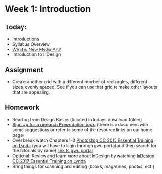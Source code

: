 # Week 1: Introduction

## Today:
- Introductions
- Syllabus Overview
- [What is New Media Art?](https://docs.google.com/presentation/d/1EHKHx8vumIrpwwL1pk0UVgQTecqyMr_A7dO-W3N3UN4/edit?usp=sharing)
- Introduction to InDesign

## Assignment
- Create another grid with a different number of rectangles, different sizes, evenly spaced. See if you can use that grid to make other layouts that are appealing.

## Homework
- Reading from Design Basics (located in todays download folder)
- [Sign Up for a research Presentation topic](https://docs.google.com/spreadsheets/d/1I5T7kbH9z3262R3UqnX7wICi2UpmBcDxdqy8LxYRAiA/edit?usp=sharing) (there is a document with some suggestions or refer to some of the resource links on our home page)
- Over break watch Chapters 1-3 [Photoshop CC 2015 Essential Training on Lynda](https://www.lynda.com/Photoshop-tutorials/Photoshop-CC-Essential-Training-2015/372339-2.html?srchtrk=index%3a3%0alinktypeid%3a2%0aq%3aphotoshop+cc%0apage%3a1%0as%3arelevance%0asa%3atrue%0aproducttypeid%3a2) (you will have to login through gwu portal and then search for the tutorials by name) [link to gwu portal](https://singlesignon.gwu.edu/idp/profile/SAML2/Redirect/SSO?execution=e3s1)
- Optional: Review and learn more about InDesign by watching [InDesign CC 2017 Essential Training on Lynda](https://www.lynda.com/InDesign-tutorials/Importing-graphics/466174/559628-4.html?srchtrk=index%3a5%0alinktypeid%3a2%0aq%3aindesign+cc%0apage%3a1%0as%3arelevance%0asa%3atrue%0aproducttypeid%3a2)
- Bring things for scanning and editing (books, magazines, photos, ect.)
